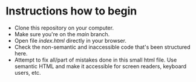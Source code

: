 # Instructions how to begin

- Clone this repository on your computer.
- Make sure you're on the _main_ branch.
- Open file _index.html_ directly in your browser.
- Check the non-semantic and inaccessible code that's been structured here.
- Attempt to fix all/part of mistakes done in this small html file. Use semantic HTML and make it accessible for screen readers, keyboard users, etc.
